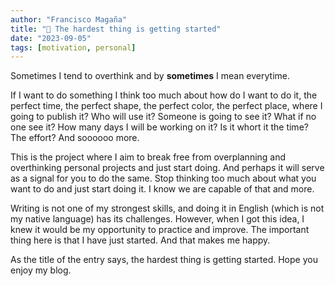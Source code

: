 ```yaml
---
author: "Francisco Magaña"
title: "🌱 The hardest thing is getting started"
date: "2023-09-05"
tags: [motivation, personal]
---
```


Sometimes I tend to overthink and by **sometimes** I mean everytime.

If I want to do something I think too much about how do I want to do it, the perfect time, the perfect shape, the perfect color, the perfect place, where I going to publish it? Who will use it? Someone is going to see it? What if no one see it? How many days I will be working on it? Is it whort it the time? The effort? And soooooo more.

This is the project where I aim to break free from overplanning and overthinking personal projects and just start doing. And perhaps it will serve as a signal for you to do the same. Stop thinking too much about what you want to do and just start doing it. I know we are capable of that and more.

Writing is not one of my strongest skills, and doing it in English (which is not my native language) has its challenges. However, when I got this idea, I knew it would be my opportunity to practice and improve. The important thing here is that I have just started. And that makes me happy.

As the title of the entry says, the hardest thing is getting started. Hope you enjoy my blog.
